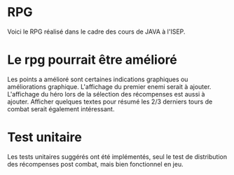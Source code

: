 # RPG
Voici le RPG réalisé dans le cadre des cours de JAVA à l'ISEP.

# Le rpg pourrait être amélioré
Les points a amélioré sont certaines indications graphiques ou améliorations graphique.
L'affichage du premier enemi serait à ajouter.
L'affichage du héro lors de la sélection des récompenses est aussi à ajouter.
Afficher quelques textes pour résumé les 2/3 derniers tours de combat serait également intéressant.

# Test unitaire
Les tests unitaires suggérés ont été implémentés, seul le test de distribution des récompenses post combat, mais bien fonctionnel en jeu.
